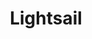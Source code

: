---
title: Lightsail
menu:
  product_pharmer_0.2.0:
    identifier: lightsail
    name: Lightsail
    parent: cloud
    weight: 50
left_menu: product_pharmer_0.2.0 
---